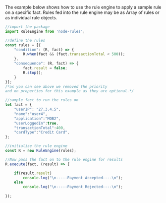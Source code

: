 The example below shows how to use the rule engine to apply a sample rule on a specific fact. Rules fed into the rule engine may be as Array of rules or as individual rule objects.
	
``` js
//import the package
import RuleEngine from 'node-rules';

//define the rules
const rules = [{
	"condition": (R, fact) => {
		R.when(fact && (fact.transactionTotal < 500));
	},
	"consequence": (R, fact) => {
		fact.result = false;
		R.stop();
	}
}];
/*as you can see above we removed the priority 
and on properties for this example as they are optional.*/ 

//sample fact to run the rules on	
let fact = {
    "userIP": "27.3.4.5",
    "name":"user4",
    "application":"MOB2",
    "userLoggedIn":true,
    "transactionTotal":400,
    "cardType":"Credit Card",
};

//initialize the rule engine
const R = new RuleEngine(rules);

//Now pass the fact on to the rule engine for results
R.execute(fact, (result) => { 

	if(result.result) 
		console.log("\n-----Payment Accepted----\n"); 
	else 
		console.log("\n-----Payment Rejected----\n");
	
});
```